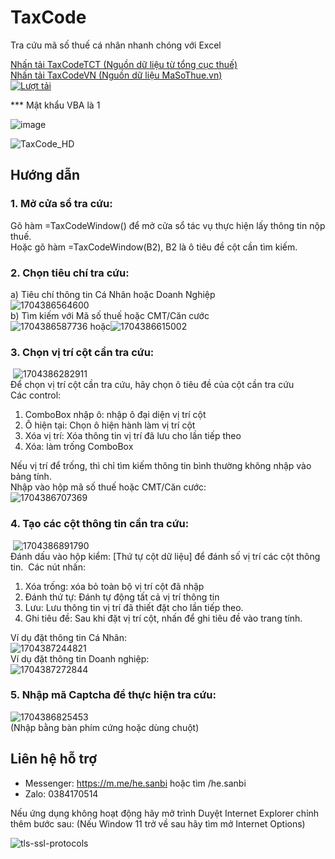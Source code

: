 # TaxCode
 Tra cứu mã số thuế cá nhân nhanh chóng với Excel

[Nhấn tải TaxCodeTCT (Nguồn dữ liệu từ tổng cục thuế)](https://github.com/SanbiVN/TaxCodeVN/releases/download/tax_code_tct/TaxCodeTCT_v1.21.zip)\
[Nhấn tải TaxCodeVN (Nguồn dữ liệu MaSoThue.vn)](https://github.com/SanbiVN/TaxCodeVN/releases/download/tax_code/TaxCodeVN_v2.82.xlsm) \
[![Lượt tải](https://img.shields.io/github/downloads/SanbiVN/TaxCodeVN/total.svg)](https://github.com/SanbiVN/TaxCodeVN/releases/download/tax_code_tct/TaxCodeTCT_v1.21.zip) 

*** Mật khẩu VBA là 1

![image](https://github.com/SanbiVN/TaxCodeVN/assets/58664571/d71f5403-916b-4ff6-9b04-22b2346fad87)


![TaxCode_HD](https://github.com/SanbiVN/TaxCodeVN/assets/58664571/169c5fda-2069-43b0-8756-4cb0115e6d48)

## Hướng dẫn

### 1. Mở cửa sổ tra cứu:

Gõ hàm =TaxCodeWindow() để mở cửa sổ tác vụ thực hiện lấy thông tin nộp thuế.​ \
Hoặc gõ hàm =TaxCodeWindow(B2), B2 là ô tiêu đề cột cần tìm kiếm.​

### 2. Chọn tiêu chí tra cứu:

a) Tiêu chí thông tin Cá Nhân hoặc Doanh Nghiệp​ \
![1704386564600](https://github.com/SanbiVN/TaxCodeVN/assets/58664571/4233ba52-e63c-425c-bf37-9a62deabf7ec) \
b) Tìm kiếm với Mã số thuế hoặc CMT/Căn cước ​\
![1704386587736](https://github.com/SanbiVN/TaxCodeVN/assets/58664571/9d534083-8a85-457c-8797-1e612f9b5d5e) hoặc![1704386615002](https://github.com/SanbiVN/TaxCodeVN/assets/58664571/d116d8d5-1506-487b-9e8c-7a8e20c4ad75)

### 3. Chọn vị trí cột cần tra cứu:
​
![1704386282911](https://github.com/SanbiVN/TaxCodeVN/assets/58664571/4fdb2359-e9a0-41c8-bade-b739683faf83) \
Để chọn vị trí cột cần tra cứu, hãy chọn ô tiêu đề của cột cần tra cứu​ \
Các control:​
1. ComboBox nhập ô: nhập ô đại diện vị trí cột
2. Ô hiện tại: Chọn ô hiện hành làm vị trí cột
3. Xóa vị trí: Xóa thông tin vị trí đã lưu cho lần tiếp theo
4. Xóa: làm trống ComboBox

   
Nếu vị trí để trống, thì chỉ tìm kiếm thông tin bình thường không nhập vào bảng tính.​ \
Nhập vào hộp mã số thuế hoặc CMT/Căn cước:​ \
​![1704386707369](https://github.com/SanbiVN/TaxCodeVN/assets/58664571/53b3a3a6-cd4d-4fc9-bad5-debd3f4c97bd)

### 4. Tạo các cột thông tin cần tra cứu:
​
![1704386891790](https://github.com/SanbiVN/TaxCodeVN/assets/58664571/70f1c456-3c35-46ca-889f-e3c72603032a) \
Đánh dấu vào hộp kiểm: [Thứ tự cột dữ liệu] để đánh số vị trí các cột thông tin.​
​
Các nút nhấn:​
1. Xóa trống: xóa bỏ toàn bộ vị trí cột đã nhập
2. Đánh thứ tự: Đánh tự động tất cả vị trí thông tin
3. Lưu: Lưu thông tin vị trí đã thiết đặt cho lần tiếp theo.
4. Ghi tiêu đề: Sau khi đặt vị trí cột, nhấn để ghi tiêu đề vào trang tính.


Ví dụ đặt thông tin Cá Nhân:\
![1704387244821](https://github.com/SanbiVN/TaxCodeVN/assets/58664571/ad8d9472-2961-471e-8dc0-acb2b1894f6e) \
​
Ví dụ đặt thông tin Doanh nghiệp:​\
![1704387272844](https://github.com/SanbiVN/TaxCodeVN/assets/58664571/0cb03b75-2672-4bf4-8bc3-f7f5d3fb499a)


### 5. Nhập mã Captcha để thực hiện tra cứu:

![1704386825453](https://github.com/SanbiVN/TaxCodeVN/assets/58664571/5b90c051-4489-41f1-a124-953392a8aa86) \
(Nhập bằng bàn phím cứng hoặc dùng chuột)​


## Liên hệ hỗ trợ

- Messenger: https://m.me/he.sanbi hoặc tìm /he.sanbi
- Zalo: 0384170514

Nếu ứng dụng không hoạt động hãy mở trình Duyệt Internet Explorer chỉnh thêm bước sau: 
(Nếu Window 11 trở về sau hãy tìm mở Internet Options)

![tls-ssl-protocols](https://user-images.githubusercontent.com/58664571/227971175-2dbeffac-12cf-4e80-a87a-da599e5186ed.jpg)
